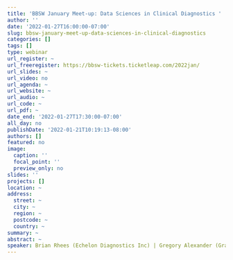 ```yaml
---
title: 'BBSW January Meet-up: Data Sciences in Clinical Diagnostics '
author: ''
date: '2022-01-27T16:00:00-07:00'
slug: bbsw-january-meet-up-data-sciences-in-clinical-diagnostics
categories: []
tags: []
type: webinar
url_register: ~
url_freeregister: https://bbsw-tickets.ticketleap.com/2022jan/
url_slides: ~
url_video: no
url_agenda: ~
url_website: ~
url_audio: ~
url_code: ~
url_pdf: ~
date_end: '2022-01-27T17:30:00-07:00'
all_day: no
publishDate: '2022-01-21T10:19:13-08:00'
authors: []
featured: no
image:
  caption: ''
  focal_point: ''
  preview_only: no
slides: ''
projects: []
location: ~
address:
  street: ~
  city: ~
  region: ~
  postcode: ~
  country: ~
summary: ~
abstract: ~
speaker: Brian Rhees (Echelon Diagnostics Inc) | Gregory Alexander (Grail) 
---
```

<!--more-->
